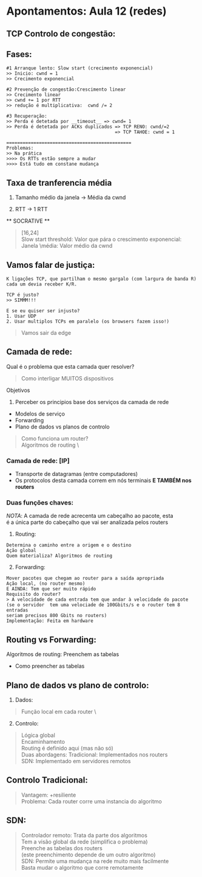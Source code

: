 # Apontamentos: Aula 12 (redes)

## TCP Controlo de congestão:

## Fases:
```
#1 Arranque lento: Slow start (crecimento exponencial)
>> Inicio: cwnd = 1
>> Crecimento exponencial

#2 Prevenção de congestão:Crescimento linear
>> Crecimento linear
>> cwnd += 1 por RTT
>> redução é multiplicativa:  cwnd /= 2

#3 Recuperação:
>> Perda é detetada por __timeout__ => cwnd= 1
>> Perda é detetada por ACKs duplicados => TCP RENO: cwnd/=2
										=> TCP TAHOE: cwnd = 1

==============================================
Problemas:
>> Na prática
>>>> Os RTTs estão sempre a mudar
>>>> Está tudo em constane mudança
```

## Taxa de tranferencia média

1. Tamanho médio da janela -> Média da cwnd

2. RTT -> 1 RTT

** SOCRATIVE **
> [16,24] \
> Slow start threshold: Valor que pára o crescimento exponencial: \
> Janela \média: Valor médio da cwnd

## Vamos falar de justiça:

```
K ligações TCP, que partilham o mesmo gargalo (com largura de banda R)
cada um devia receber K/R.

TCP é justo?
>> SIMMM!!!

E se eu quiser ser injusto?
1. Usar UDP
2. Usar multiplos TCPs em paralelo (os browsers fazem isso!)
```
> Vamos sair da edge

## Camada de rede:

Qual é o problema que esta camada quer resolver?
> Como interligar MUITOS dispositivos

Objetivos
1. Perceber os principios base dos serviços da camada de rede
- Modelos de serviço
- Forwarding
- Plano de dados vs planos de controlo
> Como funciona um router? \
> Algoritmos de routing \

### Camada de rede: [IP]

- Transporte de datagramas (entre computadores)
- Os protocolos desta camada correm em nós terminais **E TAMBÉM nos routers**

### Duas funções chaves:

_NOTA_: A camada de rede acrecenta um cabeçalho ao pacote, esta \
é a única parte do cabeçalho que vai ser analizada pelos routers

1. Routing:
```
Determina o caminho entre a origem e o destino
Ação global
Quem materializa? Algoritmos de routing
```
2. Forwarding:
```
Mover pacotes que chegam ao router para a saída apropriada
Ação local, (no router mesmo)
E AINDA: Tem que ser muito rápido
Requisito do router?
> A velocidade de cada entrada tem que andar à velocidade do pacote
(se o servidor  tem uma velociade de 100Gbits/s e o router tem 8 entradas
seriam precisos 800 Gbits no routers)
Implementação: Feita em hardware
```

## Routing vs Forwarding:

Algoritmos de routing: Preenchem as tabelas
- Como preencher as tabelas


## Plano de dados vs plano de controlo:

1. Dados:

> Função local em cada router \
>

2. Controlo:

> Lógica global \
> Encaminhamento \
> Routing é definido aqui (mas não só) \
> Duas abordagens:
> Tradicional: Implementados nos routers \
> SDN: Implementado em servidores remotos

## Controlo Tradicional:

> Vantagem: +resiliente \
> Problema: Cada router corre uma instancia do algoritmo

## SDN:

> Controlador remoto: Trata da parte dos algoritmos \
> Tem a visão global da rede (simplifica o problema) \
> Preenche as tabelas dos routers \
> (este preenchimento depende de um outro algoritmo) \
> SDN: Permite uma mudança na rede muito mais facilmente \
> Basta mudar o algoritmo que corre remotamente

